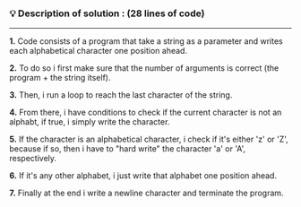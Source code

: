 ### 💡 Description of solution : (28 lines of code)
--------------------------------
<p> <b>1.</b> Code consists of a program that take a string as a parameter and writes each alphabetical character one position ahead.</p>
<p> <b>2.</b> To do so i first make sure that the number of arguments is correct (the program + the string itself). </p>
<p> <b>3.</b> Then, i run a loop to reach the last character of the string. </p>
<p> <b>4.</b> From there, i have conditions to check if the current character is not an alphabt, if true, i simply write the character. </p>
<p> <b>5.</b> If the character is an alphabetical character, i check if it's either 'z' or 'Z', because if so, then i have to "hard write" the character 'a' or 'A', respectively. </p>
<p> <b>6.</b> If it's any other alphabet, i just write that alphabet one position ahead. </p>
<p> <b>7.</b> Finally at the end i write a newline character and terminate the program. </p>

